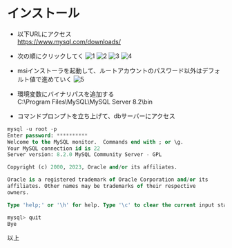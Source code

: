 # インストール

* 以下URLにアクセス  
https://www.mysql.com/downloads/

* 次の順にクリックしてく
![1](https://github.com/pea-sys/architecture-experiments/assets/49807271/f6e5feba-d2c5-4b4f-b028-ab79033f2c70)
![2](https://github.com/pea-sys/architecture-experiments/assets/49807271/e6f96e98-ad5f-4d7c-9539-0f9357919441)
![3](https://github.com/pea-sys/architecture-experiments/assets/49807271/dbfb5f34-c7d8-4ab2-95ab-0954dc931329)
![4](https://github.com/pea-sys/architecture-experiments/assets/49807271/bfa68581-af5c-4af4-93e3-06e24d744eb5)

* msiインストーラを起動して、ルートアカウントのパスワード以外はデフォルト値で進めていく
![5](https://github.com/pea-sys/architecture-experiments/assets/49807271/941c8c29-d546-4647-aca3-ee3f9cbc2f64)

* 環境変数にバイナリパスを追加する  
C:\Program Files\MySQL\MySQL Server 8.2\bin  

* コマンドプロンプトを立ち上げて、dbサーバーにアクセス  

```sql
mysql -u root -p
Enter password: **********
Welcome to the MySQL monitor.  Commands end with ; or \g.
Your MySQL connection id is 22
Server version: 8.2.0 MySQL Community Server - GPL

Copyright (c) 2000, 2023, Oracle and/or its affiliates.

Oracle is a registered trademark of Oracle Corporation and/or its
affiliates. Other names may be trademarks of their respective
owners.

Type 'help;' or '\h' for help. Type '\c' to clear the current input statement.

mysql> quit
Bye
```

以上